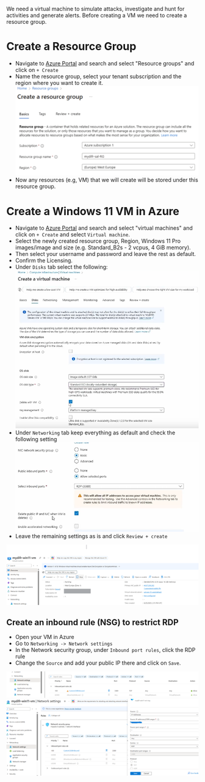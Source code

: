 
We need a virtual machine to simulate attacks, investigate and hunt for activities and generate alerts. Before creating a VM we need to create a resource group.

# Create a Resource Group 
- Navigate to [Azure Portal](https://portal.azure.com/) and search and select "Resource groups" and click on `+ Create`
- Name the resource group, select your tenant subscription and the region where you want to create it.
![alt text](images/image-60.png)
- Now any resources (e.g, VM) that we will create will be stored under this resource group.

# Create a Windows 11 VM in Azure
- Navigate to [Azure Portal](https://portal.azure.com/) and search and select "virtual machines" and click on `+ Create` and select `Virtual machine`.
- Select the newly created resource group, Region, Windows 11 Pro images/image and size (e.g. Standard_B2s - 2 vcpus, 4 GiB memory). 
- Then select your username and password and leave the rest as default. 
- Confirm the Licensing. 
-  Under `Disks` tab select the following:
![alt text](images/image-61.png)
- Under `Networking` tab keep everything as default and check the following setting
![alt text](images/image-62.png)
- Leave the remaining settings as is and click `Review + create`

![alt text](images/image-63.png)

## Create an inbound rule (NSG) to restrict RDP
- Open your VM in Azure
- Go to `Networking -> Network settings`
- In the Network security group, under `Inbound port rules`, click the RDP rule
- Change the `Source` and add your public IP there and click on `Save`.

![alt text](images/image-64.png)
![alt text](images/image-65.png)



